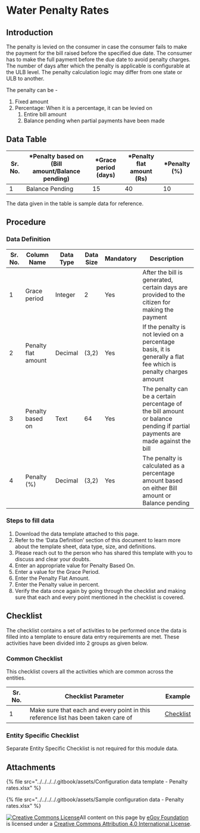 # Water Penalty Rates

## Introduction <a href="#introduction" id="introduction"></a>

The penalty is levied on the consumer in case the consumer fails to make the payment for the bill raised before the specified due date. The consumer has to make the full payment before the due date to avoid penalty charges. The number of days after which the penalty is applicable is configurable at the ULB level. The penalty calculation logic may differ from one state or ULB to another.

The penalty can be -

1. Fixed amount
2. Percentage: When it is a percentage, it can be levied on
   1. Entire bill amount
   2. Balance pending when partial payments have been made

## Data Table <a href="#data-table" id="data-table"></a>

| Sr. No. | \*Penalty based on (Bill amount/Balance pending) | \*Grace period (days) | \*Penalty flat amount (Rs) | \*Penalty (%) |
| ------- | ------------------------------------------------ | --------------------- | -------------------------- | ------------- |
| 1       | Balance Pending                                  | 15                    | 40                         | 10            |

The data given in the table is sample data for reference.

## Procedure <a href="#procedure" id="procedure"></a>

### Data Definition <a href="#data-definition" id="data-definition"></a>

| Sr. No. | Column Name         | Data Type | Data Size | Mandatory | Description                                                                                                                 |
| ------- | ------------------- | --------- | --------- | --------- | --------------------------------------------------------------------------------------------------------------------------- |
| 1       | Grace period        | Integer   | 2         | Yes       | After the bill is generated, certain days are provided to the citizen for making the payment                                |
| 2       | Penalty flat amount | Decimal   | (3,2)     | Yes       | If the penalty is not levied on a percentage basis, it is generally a flat fee which is penalty charges amount              |
| 3       | Penalty based on    | Text      | 64        | Yes       | The penalty can be a certain percentage of the bill amount or balance pending if partial payments are made against the bill |
| 4       | Penalty (%)         | Decimal   | (3,2)     | Yes       | The penalty is calculated as a percentage amount based on either Bill amount or Balance pending                             |

### Steps to fill data <a href="#steps-to-fill-data" id="steps-to-fill-data"></a>

1. Download the data template attached to this page.
2. Refer to the ‘Data Definition’ section of this document to learn more about the template sheet, data type, size, and definitions.
3. Please reach out to the person who has shared this template with you to discuss and clear your doubts.
4. Enter an appropriate value for Penalty Based On.
5. Enter a value for the Grace Period.
6. Enter the Penalty Flat Amount.
7. Enter the Penalty value in percent.
8. Verify the data once again by going through the checklist and making sure that each and every point mentioned in the checklist is covered.

## Checklist <a href="#checklist" id="checklist"></a>

The checklist contains a set of activities to be performed once the data is filled into a template to ensure data entry requirements are met. These activities have been divided into 2 groups as given below.

### Common Checklist <a href="#common-checklist" id="common-checklist"></a>

This checklist covers all the activities which are common across the entities.

| Sr. No. | Checklist Parameter                                                               | Example                                                                                     |
| ------- | --------------------------------------------------------------------------------- | ------------------------------------------------------------------------------------------- |
| 1       | Make sure that each and every point in this reference list has been taken care of | ​[Checklist](https://digit-discuss.atlassian.net/wiki/spaces/DO/pages/502203140/Checklist)​ |

### Entity Specific Checklist <a href="#entity-specific-checklist" id="entity-specific-checklist"></a>

Separate Entity Specific Checklist is not required for this module data.

## Attachments <a href="#attachments" id="attachments"></a>

{% file src="../../../../.gitbook/assets/Configuration data template - Penalty rates.xlsx" %}

{% file src="../../../../.gitbook/assets/Sample configuration data - Penalty rates.xlsx" %}

[![Creative Commons License](https://i.creativecommons.org/l/by/4.0/80x15.png)](http://creativecommons.org/licenses/by/4.0/)All content on this page by [eGov Foundation ](https://egov.org.in/)is licensed under a [Creative Commons Attribution 4.0 International License](http://creativecommons.org/licenses/by/4.0/).
